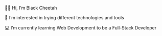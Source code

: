 👋🏻 Hi, I’m Black Cheetah

👀 I’m interested in trying different technologies and tools

💻 I’m currently learning Web Development to be a Full-Stack Developer
